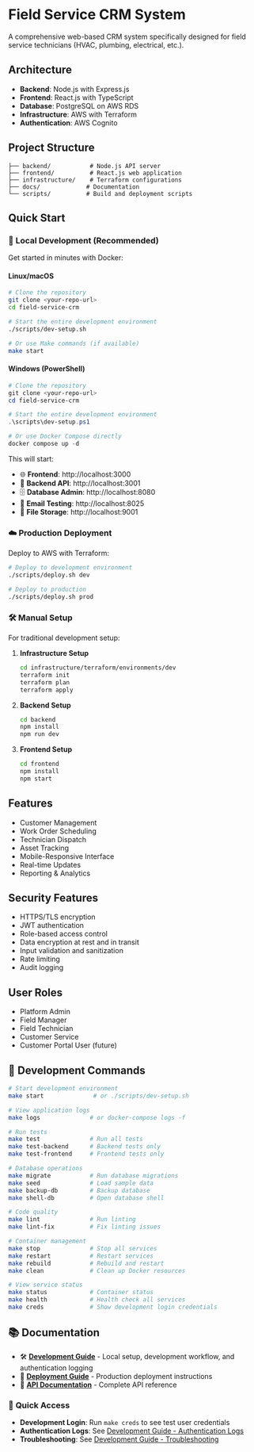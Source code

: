 # Field Service CRM System

A comprehensive web-based CRM system specifically designed for field service technicians (HVAC, plumbing, electrical, etc.).

## Architecture

- **Backend**: Node.js with Express.js
- **Frontend**: React.js with TypeScript
- **Database**: PostgreSQL on AWS RDS
- **Infrastructure**: AWS with Terraform
- **Authentication**: AWS Cognito

## Project Structure

```
├── backend/           # Node.js API server
├── frontend/          # React.js web application
├── infrastructure/    # Terraform configurations
├── docs/             # Documentation
└── scripts/          # Build and deployment scripts
```

## Quick Start

### 🐳 **Local Development (Recommended)**
Get started in minutes with Docker:

#### Linux/macOS
```bash
# Clone the repository
git clone <your-repo-url>
cd field-service-crm

# Start the entire development environment
./scripts/dev-setup.sh

# Or use Make commands (if available)
make start
```

#### Windows (PowerShell)
```powershell
# Clone the repository
git clone <your-repo-url>
cd field-service-crm

# Start the entire development environment
.\scripts\dev-setup.ps1

# Or use Docker Compose directly
docker compose up -d
```

This will start:
- 🌐 **Frontend**: http://localhost:3000
- 🔧 **Backend API**: http://localhost:3001  
- 🗄️ **Database Admin**: http://localhost:8080
- 📧 **Email Testing**: http://localhost:8025
- 💾 **File Storage**: http://localhost:9001

### ☁️ **Production Deployment**
Deploy to AWS with Terraform:

```bash
# Deploy to development environment
./scripts/deploy.sh dev

# Deploy to production
./scripts/deploy.sh prod
```

### 🛠️ **Manual Setup**
For traditional development setup:

1. **Infrastructure Setup**
   ```bash
   cd infrastructure/terraform/environments/dev
   terraform init
   terraform plan
   terraform apply
   ```

2. **Backend Setup**
   ```bash
   cd backend
   npm install
   npm run dev
   ```

3. **Frontend Setup**
   ```bash
   cd frontend
   npm install
   npm start
   ```

## Features

- Customer Management
- Work Order Scheduling
- Technician Dispatch
- Asset Tracking
- Mobile-Responsive Interface
- Real-time Updates
- Reporting & Analytics

## Security Features

- HTTPS/TLS encryption
- JWT authentication
- Role-based access control
- Data encryption at rest and in transit
- Input validation and sanitization
- Rate limiting
- Audit logging

## User Roles

- Platform Admin
- Field Manager
- Field Technician
- Customer Service
- Customer Portal User (future)

## 🚀 **Development Commands**

```bash
# Start development environment
make start              # or ./scripts/dev-setup.sh

# View application logs  
make logs              # or docker-compose logs -f

# Run tests
make test              # Run all tests
make test-backend      # Backend tests only
make test-frontend     # Frontend tests only

# Database operations
make migrate           # Run database migrations
make seed              # Load sample data  
make backup-db         # Backup database
make shell-db          # Open database shell

# Code quality
make lint              # Run linting
make lint-fix          # Fix linting issues

# Container management
make stop              # Stop all services
make restart           # Restart services
make rebuild           # Rebuild and restart
make clean             # Clean up Docker resources

# View service status
make status            # Container status
make health            # Health check all services
make creds             # Show development login credentials
```

## 📚 **Documentation**

- 🛠️ **[Development Guide](docs/DEVELOPMENT.md)** - Local setup, development workflow, and authentication logging
- 🚀 **[Deployment Guide](docs/DEPLOYMENT.md)** - Production deployment instructions  
- 📖 **[API Documentation](docs/API.md)** - Complete API reference

### 🔑 **Quick Access**
- **Development Login**: Run `make creds` to see test user credentials
- **Authentication Logs**: See [Development Guide - Authentication Logs](docs/DEVELOPMENT.md#authentication-and-security-logs)
- **Troubleshooting**: See [Development Guide - Troubleshooting](docs/DEVELOPMENT.md#troubleshooting)